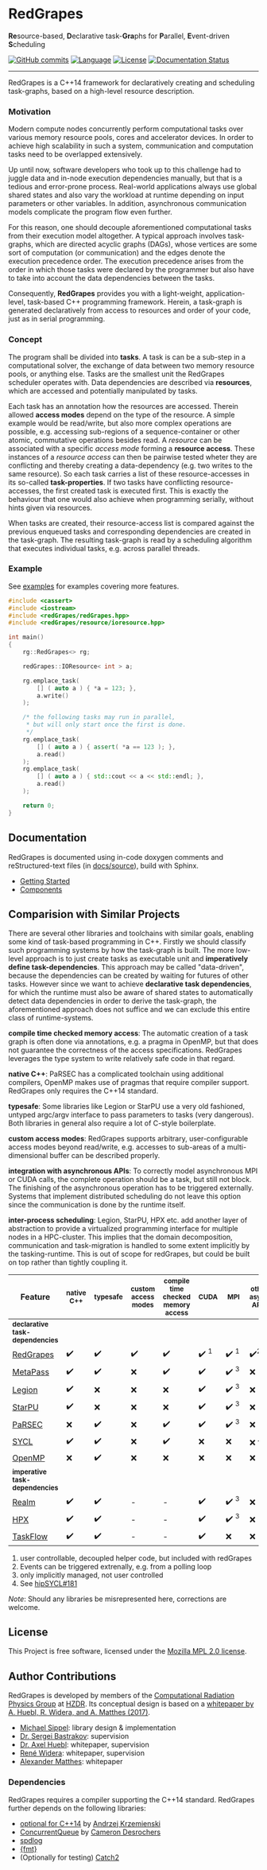 # RedGrapes
**Re**source-based, **D**eclarative task-**Gra**phs for **P**arallel, **E**vent-driven **S**cheduling

[![GitHub commits](https://img.shields.io/github/commits-since/ComputationalRadiationPhysics/redGrapes/v0.1.0/dev.svg)](https://GitHub.com/ComputationalRadiationPhysics/redGrapes/commit/)
[![Language](https://img.shields.io/badge/language-C%2B%2B14-orange)](https://isocpp.org/)
[![License](https://img.shields.io/badge/license-MPL--2.0-blue.svg)](https://www.mozilla.org/en-US/MPL/2.0/)
[![Documentation Status](https://readthedocs.org/projects/redgrapes/badge/?version=dev)](https://redgrapes.readthedocs.io/en/dev/?badge=dev)

<hr>

RedGrapes is a C++14 framework for declaratively creating and scheduling task-graphs, based on a high-level resource description.

### Motivation

Modern compute nodes concurrently perform computational tasks over various memory resource pools, cores and accelerator devices.
In order to achieve high scalability in such a system, communication and computation tasks need to be overlapped extensively.

Up until now, software developers who took up to this challenge had to juggle data and in-node execution dependencies manually, but that is a tedious and error-prone process.
Real-world applications always use global shared states and also vary the workload at runtime depending on input parameters or other variables. In addition, asynchronous communication models complicate the program flow even further.

For this reason, one should decouple aforementioned computational tasks from their execution model altogether.
A typical approach involves task-graphs, which are directed acyclic graphs (DAGs), whose vertices are some sort of computation (or communication) and the edges denote the execution precedence order.
The execution precedence arises from the order in which those tasks were declared by the programmer but also have to take into account the data dependencies between the tasks.

Consequently, **RedGrapes** provides you with a light-weight, application-level, task-based C++ programming framework.
Herein, a task-graph is generated declaratively from access to resources and order of your code, just as in serial programming.

### Concept

The program shall be divided into **tasks**.
A task is can be a sub-step in a computational solver, the exchange of data between two memory resource pools, or anything else.
Tasks are the smallest unit the RedGrapes scheduler operates with.
Data dependencies are described via **resources**, which are accessed and potentially manipulated by tasks.

Each task has an annotation how the resources are accessed.
Therein allowed **access modes** depend on the type of the resource.
A simple example would be read/write, but also more complex operations are possible, e.g. accessing sub-regions of a sequence-container or other atomic, commutative operations besides read.
A *resource* can be associated with a specific *access mode* forming a **resource access**. These instances of a *resource access* can then be pairwise tested wheter they are conflicting and thereby creating a data-dependency (e.g. two writes to the same resource).
So each task carries a list of these resource-accesses in its so-called **task-properties**.
If two tasks have conflicting resource-accesses, the first created task is executed first.
This is exactly the behaviour that one would also achieve when programming serially, without hints given via resources.

When tasks are created, their resource-access list is compared against the previous enqueued tasks and corresponding dependencies are created in the task-graph.
The resulting task-graph is read by a scheduling algorithm that executes individual tasks, e.g. across parallel threads.

### Example

See [examples](examples) for examples covering more features.

```cpp
#include <cassert>
#include <iostream>
#include <redGrapes/redGrapes.hpp>
#include <redGrapes/resource/ioresource.hpp>

int main()
{
    rg::RedGrapes<> rg;

    redGrapes::IOResource< int > a;

    rg.emplace_task(
        [] ( auto a ) { *a = 123; },
        a.write()
    );

    /* the following tasks may run in parallel,
     * but will only start once the first is done.
     */
    rg.emplace_task(
        [] ( auto a ) { assert( *a == 123 ); },
        a.read()
    );
    rg.emplace_task(
        [] ( auto a ) { std::cout << a << std::endl; },
        a.read()
    );

    return 0;
}
```

## Documentation

RedGrapes is documented using in-code doxygen comments and reStructured-text files (in [docs/source](docs/source)), build with Sphinx.

* [Getting Started](docs/source/tutorial/index.rst)
* [Components](docs/source/components.rst)

## Comparision with Similar Projects

There are several other libraries and toolchains with similar goals, enabling some kind of task-based programming in C++.
Firstly we should classify such programming systems by how the task-graph is built.
The more low-level approach is to just create tasks as executable unit and **imperatively define task-dependencies**.
This approach may be called "data-driven", because the dependencies can be created by waiting for futures of other tasks. <!--, so basically it is an implementation of an async scheduler.-->
However since we want to achieve **declarative task dependencies**, for which the runtime must also be aware of shared states to automatically detect data dependencies in order to derive the task-graph, the aforementioned approach does not suffice and we can exclude this entire class of runtime-systems.

**compile time checked memory access**: The automatic creation of a task graph is often done via annotations, e.g. a pragma in OpenMP, but that does not guarantee the correctness of the access specifications. RedGrapes leverages the type system to write relatively safe code in that regard.

**native C++**: PaRSEC has a complicated toolchain using additional compilers, OpenMP makes use of pragmas that require compiler support. RedGrapes only requires the C++14 standard.

**typesafe**: Some libraries like Legion or StarPU use a very old fashioned, untyped argc/argv interface to pass parameters to tasks (very dangerous). Both libraries in general also require a lot of C-style boilerplate.

**custom access modes**: RedGrapes supports arbitrary, user-configurable access modes beyond read/write, e.g. accesses to sub-areas of a multi-dimensional buffer can be described properly.

**integration with asynchronous APIs**: To correctly model asynchronous MPI or CUDA calls, the complete operation should be a task, but still not block. The finishing of the asynchronous operation has to be triggered externally. Systems that implement distributed scheduling do not leave this option since the communication is done by the runtime itself.

**inter-process scheduling**: Legion, StarPU, HPX etc. add another layer of abstraction to provide a virtualized programming interface for multiple nodes in a HPC-cluster. This implies that the domain decomposition, communication and task-migration is handled to some extent implicitly by the tasking-runtime. This is out of scope for redGrapes, but could be built on top rather than tightly coupling it.

| **Feature**                                                               | <sup>native C++</sup> | <sup>typesafe</sup> | <sup>custom access modes</sup> | <sup>compile time checked memory access</sup> | <sup>CUDA<sup>                  | <sup>&nbsp;MPI&nbsp;</sub>      | <sup>other async APIs</sup>    | <sup>inter-process scheduling</sup> |
|---------------------------------------------------------------------------|-----------------------|---------------------|--------------------------------|-----------------------------------------------|---------------------------------|---------------------------------|--------------------------------|-------------------------------------|
| <sup>**declarative task-dependencies**</sup>                              |                       |                     |                                |                                               |                                 |                                 |                                |                                     |
| [RedGrapes](https://github.com/ComputationalRadiationPhysics/redGrapes)   | :heavy_check_mark:    | :heavy_check_mark:  | :heavy_check_mark:             | :heavy_check_mark:                            | :heavy_check_mark: <sup>1</sup> | :heavy_check_mark: <sup>1</sup> | :heavy_check_mark:<sup>2</sup> | :x:                                 |
| [MetaPass](http://www.jlifflander.com/papers/meta-espm2016.pdf)           | :heavy_check_mark:    | :heavy_check_mark:  | :x:                            | :heavy_check_mark:                            | :heavy_check_mark:              | :heavy_check_mark: <sup>3</sup> | :x:                            | :heavy_check_mark:                  |
| [Legion](https://legion.stanford.edu/)                                    | :heavy_check_mark:    | :x:                 | :x:                            | :x:                                           | :heavy_check_mark:              | :heavy_check_mark: <sup>3</sup> | :x:                            | :heavy_check_mark:                  |
| [StarPU](http://runtime.bordeaux.inria.fr/StarPU/)                        | :heavy_check_mark:    | :x:                 | :x:                            | :x:                                           | :heavy_check_mark:              | :heavy_check_mark: <sup>3</sup> | :x:                            | :heavy_check_mark:                  |
| [PaRSEC](http://icl.cs.utk.edu/parsec/)                                   | :x:                   | :heavy_check_mark:  | :x:                            | :heavy_check_mark:                            | :heavy_check_mark:              | :heavy_check_mark: <sup>3</sup> | :x:                            | :heavy_check_mark:                  |
| [SYCL](https://www.khronos.org/sycl/)                                     | :heavy_check_mark:    | :heavy_check_mark:  | :x:                            | :heavy_check_mark:                            | :x:                             | :x:                             | :x: <sup>4</sup>               | :x:                                 |
| [OpenMP](https://www.openmp.org/)                                         | :x:                   | :heavy_check_mark:  | :x:                            | :x:                                           | :x:                             | :x:                             | :x:                            | :x:                                 |
| <sup>**imperative task-dependencies**</sup>                               |                       |                     |                                |                                               |                                 |                                 |                                |                                     |
| [Realm](http://theory.stanford.edu/~aiken/publications/papers/pact14.pdf) | :heavy_check_mark:    | :heavy_check_mark:  | -                              | -                                             | :heavy_check_mark:              | :heavy_check_mark: <sup>3</sup> | :x:                            | :heavy_check_mark:                  |
| [HPX](http://stellar.cct.lsu.edu/projects/hpx/)                           | :heavy_check_mark:    | :heavy_check_mark:  | -                              | -                                             | :heavy_check_mark:              | :heavy_check_mark: <sup>3</sup> | :x:                            | :heavy_check_mark:                  |
| [TaskFlow](https://taskflow.github.io/)                                   | :heavy_check_mark:    | :heavy_check_mark:  | -                              | -                                             | :heavy_check_mark:              | :x:                             | :x:                            | :x:                                 |

1. user controllable, decoupled helper code, but included with redGrapes
2. Events can be triggered extrenally, e.g. from a polling loop
3. only implicitly managed, not user controlled
4. See [hipSYCL#181](https://github.com/illuhad/hipSYCL/issues/181)

*Note*: Should any libraries be misrepresented here, corrections are welcome.


## License

This Project is free software, licensed under the [Mozilla MPL 2.0 license](LICENSE).

## Author Contributions

RedGrapes is developed by members of the [Computational Radiation Physics Group](https://hzdr.de/crp) at [HZDR](https://www.hzdr.de/).
Its conceptual design is based on a [whitepaper by A. Huebl, R. Widera, and A. Matthes (2017)](docs/2017_02_ResourceManagerDraft.pdf). 

* [Michael Sippel](https://github.com/michaelsippel): library design & implementation
* [Dr. Sergei Bastrakov](https://github.com/sbastrakov): supervision
* [Dr. Axel Huebl](https://github.com/ax3l): whitepaper, supervision
* [René Widera](https://github.com/psychocoderHPC): whitepaper, supervision
* [Alexander Matthes](https://github.com/theZiz): whitepaper


### Dependencies

RedGrapes requires a compiler supporting the C++14 standard.
RedGrapes further depends on the following libraries:

* [optional for C++14](https://github.com/akrzemi1/Optional) by [Andrzej Krzemienski](https://github.com/akrzemi1)
* [ConcurrentQueue](https://github.com/cameron314/concurrentqueue) by [Cameron Desrochers](https://moodycamel.com/)
* [spdlog](https://github.com/gabime/spdlog)
* [{fmt}](https://fmt.dev)
* (Optionally for testing) [Catch2](https://github.com/catchorg/Catch2)
